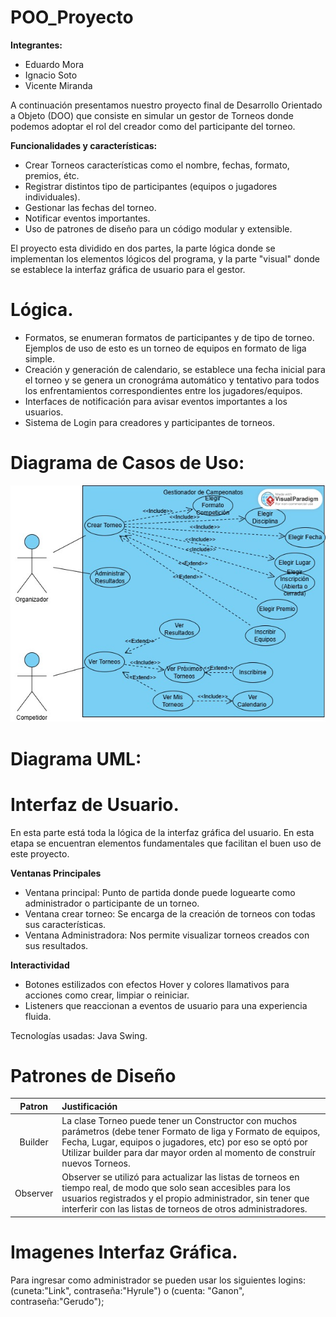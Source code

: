 # POO_Proyecto

**Integrantes:**
- Eduardo Mora
- Ignacio Soto
- Vicente Miranda

A continuación presentamos nuestro proyecto final de Desarrollo Orientado a Objeto (DOO) que consiste en
simular un gestor de Torneos donde podemos adoptar el rol del creador como del participante del torneo.

**Funcionalidades y características:**
- Crear Torneos características como el nombre, fechas, formato, premios, étc.
- Registrar distintos tipo de participantes (equipos o jugadores individuales).
- Gestionar las fechas del torneo.
- Notificar eventos importantes.
- Uso de patrones de diseño para un código modular y extensible.

El proyecto esta dividido en dos partes, la parte lógica donde se implementan los elementos
lógicos del programa, y la parte "visual" donde se establece la interfaz gráfica de usuario para el gestor.

# Lógica.

* Formatos, se enumeran formatos de participantes y de tipo de torneo. Ejemplos de uso de esto es un torneo de equipos
en formato de liga simple.
* Creación y generación de calendario, se establece una fecha inicial para el torneo y se genera un cronográma automático
y tentativo para todos los enfrentamientos correspondientes entre los jugadores/equipos.
* Interfaces de notificación para avisar eventos importantes a los usuarios.
* Sistema de Login para creadores y participantes de torneos.

# Diagrama de Casos de Uso:
![image](https://github.com/Liivne/POO_Proyecto/blob/main/Caso%20de%20uso%20(1).jpg)

# Diagrama UML:

# Interfaz de Usuario.
En esta parte está toda la lógica de la interfaz gráfica del usuario. En esta etapa se encuentran elementos fundamentales 
que facilitan el buen uso de este proyecto. 

**Ventanas Principales**
* Ventana principal: Punto de partida donde puede loguearte como administrador o participante de un torneo.
* Ventana crear torneo: Se encarga de la creación de torneos con todas sus características.
* Ventana Administradora: Nos permite visualizar torneos creados con sus resultados.

**Interactividad**
* Botones estilizados con efectos Hover y colores llamativos para acciones como crear, limpiar o reiniciar.
* Listeners que reaccionan a eventos de usuario para una experiencia fluida.

Tecnologías usadas: Java Swing.

# Patrones de Diseño

  
|      Patron      | Justificación                                                                                                                                                                          |
|:----------------:|:---------------------------------------------------------------------------------------------------------------------------------------------------------------------------------------|
|      Builder     | La clase Torneo puede tener un Constructor con muchos parámetros (debe tener Formato de liga y Formato de equipos, Fecha, Lugar, equipos o jugadores, etc) por eso se optó por Utilizar builder para dar mayor orden al momento de construír nuevos Torneos.                                             
|     Observer     | Observer se utilizó para actualizar las listas de torneos en tiempo real, de modo que solo sean accesibles para los usuarios registrados y el propio administrador, sin tener que interferir con las listas de torneos de otros administradores.|

# Imagenes Interfaz Gráfica.
Para ingresar como administrador se pueden usar los siguientes logins: (cuneta:"Link", contraseña:"Hyrule") o (cuenta: "Ganon", contraseña:"Gerudo");
